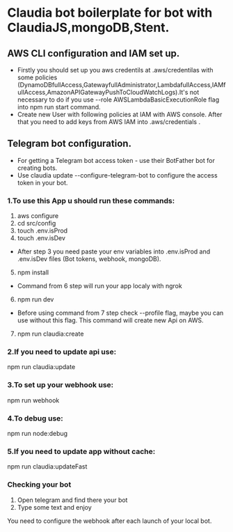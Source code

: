 
# Claudia bot boilerplate for bot with ClaudiaJS,mongoDB,Stent.

## AWS CLI configuration and IAM set up.
- Firstly you should set up you aws credentils at .aws/credentilas with some policies
(DynamoDBfullAccess,GatewayfullAdministrator,LambdafullAccess,IAMfullAccess,AmazonAPIGatewayPushToCloudWatchLogs).It's not necessary to do if you use --role AWSLambdaBasicExecutionRole flag into npm run start command.
- Create new User with following policies at IAM with AWS console. After that you need to add keys from AWS IAM into .aws/credentials .

## Telegram bot configuration.
- For getting a Telegram bot access token - use their BotFather bot for creating bots.
- Use claudia update --configure-telegram-bot to configure the access token in your bot.

### 1.To use this App u should run these commands:
1) aws configure
2) cd src/config
3) touch .env.isProd
4) touch .env.isDev
- After step 3 you need paste your env variables into .env.isProd and .env.isDev files (Bot tokens, webhook, mongoDB).
5) npm install
- Command from 6 step will run your app localy with ngrok
6) npm run dev 
- Before using command from 7 step check --profile flag, maybe you can use without this flag. This command will create new Api on AWS. 
7) npm run claudia:create

### 2.If you need to update api use:
 npm run claudia:update

### 3.To set up your webhook use:
 npm run webhook

### 4.To debug use:
 npm run node:debug

### 5.If you need to update app without cache:
 npm run claudia:updateFast


### Checking your bot
1) Open telegram and find there your bot
2) Type some text and enjoy

You need to configure the webhook after each launch of your local bot.
